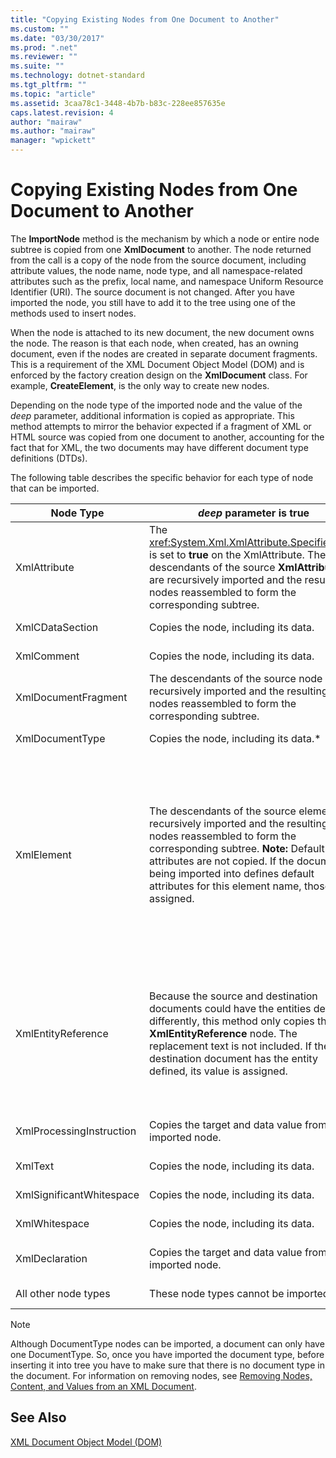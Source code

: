 ```yaml
---
title: "Copying Existing Nodes from One Document to Another"
ms.custom: ""
ms.date: "03/30/2017"
ms.prod: ".net"
ms.reviewer: ""
ms.suite: ""
ms.technology: dotnet-standard
ms.tgt_pltfrm: ""
ms.topic: "article"
ms.assetid: 3caa78c1-3448-4b7b-b83c-228ee857635e
caps.latest.revision: 4
author: "mairaw"
ms.author: "mairaw"
manager: "wpickett"
---
```

# Copying Existing Nodes from One Document to Another
The **ImportNode** method is the mechanism by which a node or entire node subtree is copied from one **XmlDocument** to another. The node returned from the call is a copy of the node from the source document, including attribute values, the node name, node type, and all namespace-related attributes such as the prefix, local name, and namespace Uniform Resource Identifier (URI). The source document is not changed. After you have imported the node, you still have to add it to the tree using one of the methods used to insert nodes.  
  
 When the node is attached to its new document, the new document owns the node. The reason is that each node, when created, has an owning document, even if the nodes are created in separate document fragments. This is a requirement of the XML Document Object Model (DOM) and is enforced by the factory creation design on the **XmlDocument** class. For example, **CreateElement**, is the only way to create new nodes.  
  
 Depending on the node type of the imported node and the value of the *deep* parameter, additional information is copied as appropriate. This method attempts to mirror the behavior expected if a fragment of XML or HTML source was copied from one document to another, accounting for the fact that for XML, the two documents may have different document type definitions (DTDs).  
  
 The following table describes the specific behavior for each type of node that can be imported.  
  
|Node Type|*deep* parameter is true|*deep* parameter is false|  
|---------------|------------------------------|-------------------------------|  
|XmlAttribute|The <xref:System.Xml.XmlAttribute.Specified%2A> is set to **true** on the XmlAttribute. The descendants of the source **XmlAttribute** are recursively imported and the resulting nodes reassembled to form the corresponding subtree.|The *deep* parameter does not apply to **XmlAttribute** nodes, because they always carry their child nodes with them when imported.|  
|XmlCDataSection|Copies the node, including its data.|Copies the node, including its data.|  
|XmlComment|Copies the node, including its data.|Copies the node, including its data.|  
|XmlDocumentFragment|The descendants of the source node are recursively imported and the resulting nodes reassembled to form the corresponding subtree.|An empty **XmlDocumentFragment** is created.|  
|XmlDocumentType|Copies the node, including its data.*|Copies the node, including its data.*|  
|XmlElement|The descendants of the source element are recursively imported and the resulting nodes reassembled to form the corresponding subtree. **Note:**  Default attributes are not copied. If the document being imported into defines default attributes for this element name, those are assigned.|Specified attribute nodes of the source element are imported, and the generated **XmlAttribute** nodes are attached to the new element. The descendant nodes are not copied. **Note:**  Default attributes are not copied. If the document being imported into defines default attributes for this element name, those are assigned.|  
|XmlEntityReference|Because the source and destination documents could have the entities defined differently, this method only copies the **XmlEntityReference** node. The replacement text is not included. If the destination document has the entity defined, its value is assigned.|Because the source and destination documents could have the entities defined differently, this method only copies the **XmlEntityReference** node. The replacement text is not included. If the destination document has the entity defined, its value is assigned.|  
|XmlProcessingInstruction|Copies the target and data value from the imported node.|Copies the target and data value from the imported node.|  
|XmlText|Copies the node, including its data.|Copies the node, including its data.|  
|XmlSignificantWhitespace|Copies the node, including its data.|Copies the node, including its data.|  
|XmlWhitespace|Copies the node, including its data.|Copies the node, including its data.|  
|XmlDeclaration|Copies the target and data value from the imported node.|Copies the target and data value from the imported node.|  
|All other node types|These node types cannot be imported.|These node types cannot be imported.|  
  
> [!NOTE]
>  Although DocumentType nodes can be imported, a document can only have one DocumentType. So, once you have imported the document type, before inserting it into tree you have to make sure that there is no document type in the document. For information on removing nodes, see [Removing Nodes, Content, and Values from an XML Document](../../../../docs/standard/data/xml/removing-nodes-content-and-values-from-an-xml-document.md).  
  
## See Also  
 [XML Document Object Model (DOM)](../../../../docs/standard/data/xml/xml-document-object-model-dom.md)
